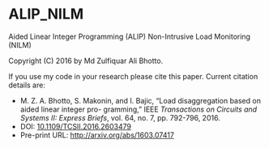 # ALIP_NILM
Aided Linear Integer Programming (ALIP) Non-Intrusive Load Monitoring (NILM)

Copyright (C) 2016 by Md Zulfiquar Ali Bhotto.

If you use my code in your research please cite this paper. Current citation details are:

* M. Z. A. Bhotto, S. Makonin, and I. Bajic, “Load disaggregation based on aided linear integer pro- gramming,” IEEE *Transactions on Circuits and Systems II: Express Briefs*, vol. 64, no. 7, pp. 792-796, 2016.
* DOI: [10.1109/TCSII.2016.2603479](https://doi.org/10.1109/TCSII.2016.2603479)
* Pre-print URL: http://arxiv.org/abs/1603.07417

